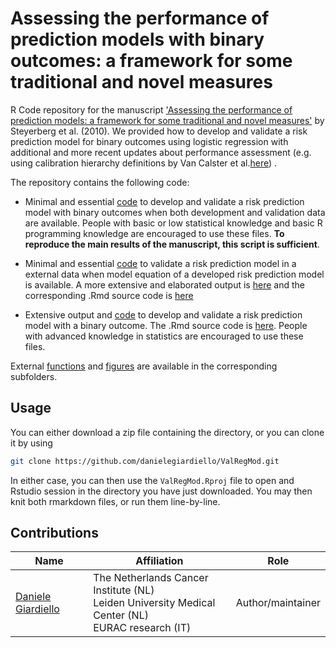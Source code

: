 # Assessing the performance of prediction models with binary outcomes: a framework for some traditional and novel measures 

R Code repository for the manuscript ['Assessing the performance of prediction models: a framework for some traditional and novel measures'](https://journals.lww.com/epidem/Fulltext/2010/01000/Assessing_the_Performance_of_Prediction_Models__A.22.aspx) by Steyerberg et al. (2010). We provided how to develop and validate a risk prediction model for binary outcomes using logistic regression with additional and more recent updates about performance assessment (e.g. using calibration hierarchy definitions by Van Calster et al.[here](https://www.sciencedirect.com/science/article/pii/S0895435615005818)) .



The repository contains the following code:  

+ Minimal and essential [code](https://github.com/danielegiardiello/ValLogRegMod/blob/main/01_PredLogReg_minimal.R) to develop and validate a risk prediction model with binary outcomes when both development and validation data are available. People with basic or low statistical knowledge and basic R programming knowledge are encouraged to use these files. **To reproduce the main results of the manuscript, this script is sufficient**.  

+ Minimal and essential [code](https://github.com/danielegiardiello/ValLogRegMod/blob/main/02_PredLogReg_minimal.R) to validate a risk prediction model in a external data when model equation of a developed risk prediction model is available. A more extensive and elaborated output is [here](https://github.com/danielegiardiello/ValLogRegMod/blob/main/02_PredLogReg.md) and the corresponding .Rmd source code is [here](https://github.com/danielegiardiello/ValLogRegMod/blob/main/02_PredLogReg.Rmd)

+ Extensive output and [code](https://github.com/danielegiardiello/ValLogRegMod/blob/main/03_PredLogReg.md) to develop and validate a risk prediction model with a binary outcome. The .Rmd source code is [here](https://github.com/danielegiardiello/ValLogRegMod/blob/main/03_PredLogReg.Rmd). People with advanced knowledge in statistics are encouraged to use these files.

External [functions](https://github.com/danielegiardiello/ValLogRegMod/tree/main/Functions) and [figures](https://github.com/danielegiardiello/ValLogRegMod/tree/main/imgs) are available in the corresponding subfolders.  


## Usage

You can either download a zip file containing the directory, or you can clone it by using

```bash
git clone https://github.com/danielegiardiello/ValRegMod.git
```

In either case, you can then use the `ValRegMod.Rproj` file to open
and Rstudio session in the directory you have just downloaded. You may then knit
both rmarkdown files, or run them line-by-line.


## Contributions

| Name                                                         | Affiliation                           | Role                  |
| ------------------------------------------------------------ | ------------------------------------- | ----------------------|
| [Daniele Giardiello](https://github.com/danielegiardiello/)  | The Netherlands Cancer Institute (NL) <br /> Leiden University Medical Center (NL) <br /> EURAC research (IT) | Author/maintainer     |



